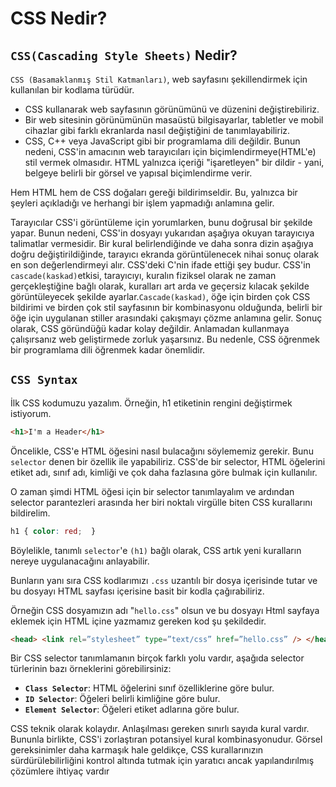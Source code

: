 # **CSS Nedir?**


## **`CSS(Cascading Style Sheets)` Nedir?**
`CSS (Basamaklanmış Stil Katmanları)`, web sayfasını şekillendirmek için kullanılan bir kodlama türüdür. 
- CSS kullanarak web sayfasının görünümünü ve düzenini değiştirebiliriz.
- Bir web sitesinin görünümünün masaüstü bilgisayarlar, tabletler ve mobil cihazlar gibi farklı ekranlarda nasıl değiştiğini de tanımlayabiliriz. 
- CSS, C++ veya JavaScript gibi bir programlama dili değildir. Bunun nedeni, CSS'in amacının web tarayıcıları için biçimlendirmeye(HTML'e) stil vermek olmasıdır. HTML yalnızca içeriği "işaretleyen" bir dildir - yani, belgeye belirli bir görsel ve yapısal biçimlendirme verir.



Hem HTML hem de CSS doğaları gereği bildirimseldir. Bu, yalnızca bir şeyleri açıkladığı ve herhangi bir işlem yapmadığı anlamına gelir. 

Tarayıcılar CSS'i görüntüleme için yorumlarken, bunu doğrusal bir şekilde yapar. Bunun nedeni, CSS'in dosyayı yukarıdan aşağıya okuyan tarayıcıya talimatlar vermesidir. Bir kural belirlendiğinde ve daha sonra dizin aşağıya doğru değiştirildiğinde, tarayıcı ekranda görüntülenecek nihai sonuç olarak en son değerlendirmeyi alır. CSS'deki C'nin ifade ettiği şey budur. CSS'in `cascade(kaskad)`etkisi, tarayıcıyı, kuralın fiziksel olarak ne zaman gerçekleştiğine bağlı olarak, kuralları art arda ve geçersiz kılacak şekilde görüntüleyecek şekilde ayarlar.`Cascade(kaskad)`, öğe için birden çok CSS bildirimi ve birden çok stil sayfasının bir kombinasyonu olduğunda, belirli bir öğe için uygulanan stiller arasındaki çakışmayı çözme anlamına gelir. Sonuç olarak, CSS göründüğü kadar kolay değildir. Anlamadan kullanmaya çalışırsanız web geliştirmede zorluk yaşarsınız. Bu nedenle, CSS öğrenmek bir programlama dili öğrenmek kadar önemlidir.



## **`CSS Syntax`**
İlk CSS kodumuzu yazalım. Örneğin, h1 etiketinin rengini değiştirmek istiyorum.
```html
<h1>I'm a Header</h1>
```

Öncelikle, CSS'e HTML öğesini nasıl bulacağını söylememiz gerekir. Bunu `selector` denen bir özellik ile yapabiliriz. CSS'de bir selector, HTML öğelerini etiket adı, sınıf adı, kimliği ve çok daha fazlasına göre bulmak için kullanılır.

O zaman şimdi HTML öğesi için bir selector tanımlayalım ve ardından selector parantezleri arasında her biri noktalı virgülle biten CSS kurallarını bildirelim.
```css
h1 { color: red;  }
```

Böylelikle, tanımlı `selector`'e `(h1)` bağlı olarak, CSS artık yeni kuralların nereye uygulanacağını anlayabilir.

Bunların yanı sıra CSS kodlarımızı `.css` uzantılı bir dosya içerisinde tutar ve bu dosyayı HTML sayfası içerisine basit bir kodla çağırabiliriz.

Örneğin CSS dosyamızın adı "`hello.css`" olsun ve bu dosyayı Html sayfaya eklemek için HTML içine yazmamız gereken kod şu şekildedir.
```html
<head> <link rel=”stylesheet” type=”text/css” href=”hello.css” /> </head>
```
Bir CSS selector tanımlamanın birçok farklı yolu vardır, aşağıda selector türlerinin bazı örneklerini görebilirsiniz:

- **`Class Selector`**: HTML öğelerini sınıf özelliklerine göre bulur.
- **`ID Selector`**: Öğeleri belirli kimliğine göre bulur.
- **`Element Selector`**: Öğeleri etiket adlarına göre bulur.

CSS teknik olarak kolaydır. Anlaşılması gereken sınırlı sayıda kural vardır. Bununla birlikte, CSS'i zorlaştıran potansiyel kural kombinasyonudur. Görsel gereksinimler daha karmaşık hale geldikçe, CSS kurallarınızın sürdürülebilirliğini kontrol altında tutmak için yaratıcı ancak yapılandırılmış çözümlere ihtiyaç vardır
